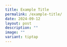 ```yaml
---
title: Example Title
permalink: /example-title/
date: 2024-09-12
layout: post
description: ""
image: ""
variant: tiptap
---
```

